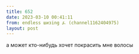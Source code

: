 ```yaml
---
title: 652
date: 2023-03-10 00:41:11
from: endless шизing ⍼ (channel1162404975)
layout: post
---
```


а может кто-нибудь хочет покрасить мне волосы
